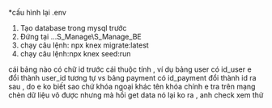 \*cấu hình lại .env

1. Tạo database trong mysql trước
2. Đứng tại ...S_Manage\S_Manage_BE
3. chạy câu lệnh: npx knex migrate:latest
4. chạy câu lệnh:npx knex seed:run

cái bảng nào có chữ id trước cái thuộc tính , ví dụ bảng user có id_user e đổi thành user_id tương tự vs bảng payment có id_payment đổi thành id ra sau , do e ko biết sao chứ khóa ngoại khác tên khóa chính e tra trên mạng chèn dữ liệu vô được nhưng mà hồi get data nó lại ko ra , anh check xem thử
